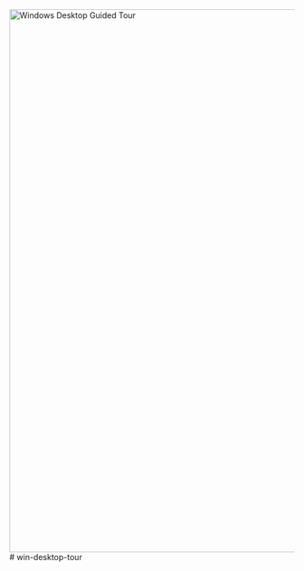 <img width="960" alt="Windows Desktop Guided Tour" src="https://user-images.githubusercontent.com/69911814/131866044-7803e29a-fc95-47c0-8fba-1e58b6f16121.PNG">
# win-desktop-tour
